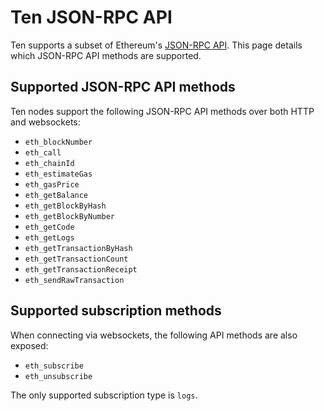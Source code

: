 ---
---
# Ten JSON-RPC API

Ten supports a subset of Ethereum's [JSON-RPC API](https://ethereum.org/en/developers/docs/apis/json-rpc/). This 
page details which JSON-RPC API methods are supported.

## Supported JSON-RPC API methods

Ten nodes support the following JSON-RPC API methods over both HTTP and websockets:

* `eth_blockNumber`
* `eth_call`
* `eth_chainId`
* `eth_estimateGas`
* `eth_gasPrice`
* `eth_getBalance`
* `eth_getBlockByHash`
* `eth_getBlockByNumber`
* `eth_getCode`
* `eth_getLogs`
* `eth_getTransactionByHash`
* `eth_getTransactionCount`
* `eth_getTransactionReceipt`
* `eth_sendRawTransaction`

## Supported subscription methods

When connecting via websockets, the following API methods are also exposed:

* `eth_subscribe`
* `eth_unsubscribe`

The only supported subscription type is `logs`.